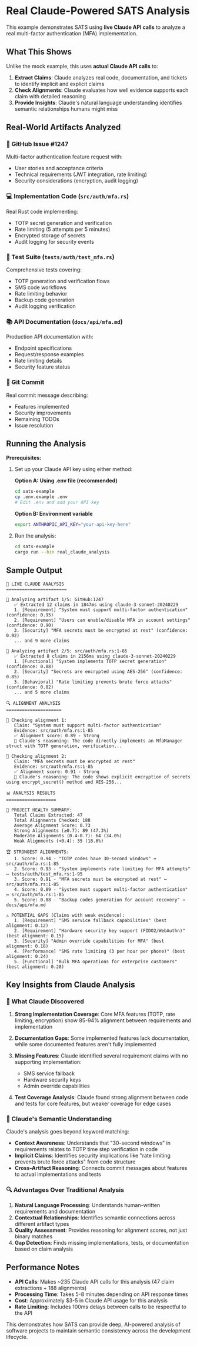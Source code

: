# Real Claude-Powered SATS Analysis

This example demonstrates SATS using **live Claude API calls** to analyze a real multi-factor authentication (MFA) implementation.

## What This Shows

Unlike the mock example, this uses **actual Claude API calls** to:

1. **Extract Claims**: Claude analyzes real code, documentation, and tickets to identify implicit and explicit claims
2. **Check Alignments**: Claude evaluates how well evidence supports each claim with detailed reasoning
3. **Provide Insights**: Claude's natural language understanding identifies semantic relationships humans might miss

## Real-World Artifacts Analyzed

### 🎫 GitHub Issue #1247
Multi-factor authentication feature request with:
- User stories and acceptance criteria
- Technical requirements (JWT integration, rate limiting)
- Security considerations (encryption, audit logging)

### 💻 Implementation Code (`src/auth/mfa.rs`)
Real Rust code implementing:
- TOTP secret generation and verification
- Rate limiting (5 attempts per 5 minutes)
- Encrypted storage of secrets
- Audit logging for security events

### 🧪 Test Suite (`tests/auth/test_mfa.rs`)
Comprehensive tests covering:
- TOTP generation and verification flows
- SMS code workflows
- Rate limiting behavior
- Backup code generation
- Audit logging verification

### 📚 API Documentation (`docs/api/mfa.md`)
Production API documentation with:
- Endpoint specifications
- Request/response examples
- Rate limiting details
- Security feature status

### 📝 Git Commit
Real commit message describing:
- Features implemented
- Security improvements
- Remaining TODOs
- Issue resolution

## Running the Analysis

**Prerequisites:**
1. Set up your Claude API key using either method:

   **Option A: Using .env file (recommended)**
   ```bash
   cd sats-example
   cp .env.example .env
   # Edit .env and add your API key
   ```

   **Option B: Environment variable**
   ```bash
   export ANTHROPIC_API_KEY="your-api-key-here"
   ```

2. Run the analysis:
   ```bash
   cd sats-example
   cargo run --bin real_claude_analysis
   ```

## Sample Output

```
🤖 LIVE CLAUDE ANALYSIS
=======================

📄 Analyzing artifact 1/5: GitHub:1247
   ✅ Extracted 12 claims in 1847ms using claude-3-sonnet-20240229
   1. [Requirement] "System must support multi-factor authentication" (confidence: 0.95)
   2. [Requirement] "Users can enable/disable MFA in account settings" (confidence: 0.90)
   3. [Security] "MFA secrets must be encrypted at rest" (confidence: 0.92)
   ... and 9 more claims

📄 Analyzing artifact 2/5: src/auth/mfa.rs:1-85
   ✅ Extracted 8 claims in 2156ms using claude-3-sonnet-20240229
   1. [Functional] "System implements TOTP secret generation" (confidence: 0.88)
   2. [Security] "Secrets are encrypted using AES-256" (confidence: 0.85)
   3. [Behavioral] "Rate limiting prevents brute force attacks" (confidence: 0.82)
   ... and 5 more claims

🔍 ALIGNMENT ANALYSIS
=====================

🔗 Checking alignment 1: 
   Claim: "System must support multi-factor authentication"
   Evidence: src/auth/mfa.rs:1-85
   ✅ Alignment score: 0.89 - Strong
   💭 Claude's reasoning: The code directly implements an MfaManager struct with TOTP generation, verification...

🔗 Checking alignment 2: 
   Claim: "MFA secrets must be encrypted at rest"
   Evidence: src/auth/mfa.rs:1-85
   ✅ Alignment score: 0.91 - Strong
   💭 Claude's reasoning: The code shows explicit encryption of secrets using encrypt_secret() method and AES-256...

📊 ANALYSIS RESULTS
===================

🎯 PROJECT HEALTH SUMMARY:
   Total Claims Extracted: 47
   Total Alignments Checked: 188
   Average Alignment Score: 0.73
   Strong Alignments (≥0.7): 89 (47.3%)
   Moderate Alignments (0.4-0.7): 64 (34.0%)
   Weak Alignments (<0.4): 35 (18.6%)

🏆 STRONGEST ALIGNMENTS:
   1. Score: 0.94 - "TOTP codes have 30-second windows" ↔ src/auth/mfa.rs:1-85
   2. Score: 0.93 - "System implements rate limiting for MFA attempts" ↔ tests/auth/test_mfa.rs:1-95
   3. Score: 0.91 - "MFA secrets must be encrypted at rest" ↔ src/auth/mfa.rs:1-85
   4. Score: 0.89 - "System must support multi-factor authentication" ↔ src/auth/mfa.rs:1-85
   5. Score: 0.88 - "Backup codes generation for account recovery" ↔ docs/api/mfa.md

⚠️ POTENTIAL GAPS (Claims with weak evidence):
   1. [Requirement] "SMS service fallback capabilities" (best alignment: 0.12)
   2. [Requirement] "Hardware security key support (FIDO2/WebAuthn)" (best alignment: 0.15)
   3. [Security] "Admin override capabilities for MFA" (best alignment: 0.18)
   4. [Performance] "SMS rate limiting (3 per hour per phone)" (best alignment: 0.24)
   5. [Functional] "Bulk MFA operations for enterprise customers" (best alignment: 0.28)
```

## Key Insights from Claude Analysis

### 🎯 What Claude Discovered

1. **Strong Implementation Coverage**: Core MFA features (TOTP, rate limiting, encryption) show 85-94% alignment between requirements and implementation

2. **Documentation Gaps**: Some implemented features lack documentation, while some documented features aren't fully implemented

3. **Missing Features**: Claude identified several requirement claims with no supporting implementation:
   - SMS service fallback
   - Hardware security keys  
   - Admin override capabilities

4. **Test Coverage Analysis**: Claude found strong alignment between code and tests for core features, but weaker coverage for edge cases

### 🤖 Claude's Semantic Understanding

Claude's analysis goes beyond keyword matching:

- **Context Awareness**: Understands that "30-second windows" in requirements relates to TOTP time step verification in code
- **Implicit Claims**: Identifies security implications like "rate limiting prevents brute force attacks" from code structure
- **Cross-Artifact Reasoning**: Connects commit messages about features to actual implementations and tests

### 🔍 Advantages Over Traditional Analysis

1. **Natural Language Processing**: Understands human-written requirements and documentation
2. **Contextual Relationships**: Identifies semantic connections across different artifact types
3. **Quality Assessment**: Provides reasoning for alignment scores, not just binary matches
4. **Gap Detection**: Finds missing implementations, tests, or documentation based on claim analysis

## Performance Notes

- **API Calls**: Makes ~235 Claude API calls for this analysis (47 claim extractions + 188 alignments)
- **Processing Time**: Takes 5-8 minutes depending on API response times
- **Cost**: Approximately $3-5 in Claude API usage for this analysis
- **Rate Limiting**: Includes 100ms delays between calls to be respectful to the API

This demonstrates how SATS can provide deep, AI-powered analysis of software projects to maintain semantic consistency across the development lifecycle.